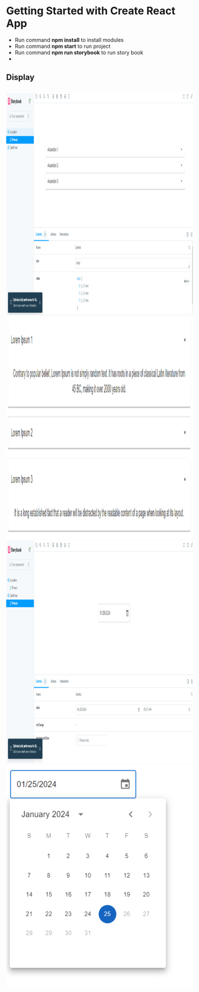 # Getting Started with Create React App
- Run command **npm install** to install modules
- Run command **npm start** to run project
- Run command **npm run storybook** to run story book
- 
<h2>Display<h2>
  <img src="https://github.com/hassanimtiaz194/storybook-task/blob/main/1.png" alt="Image 1" width="1000" height="600">
  <img src="https://github.com/hassanimtiaz194/storybook-task/blob/main/2.png" alt="Image 2" width="1000" height="600">
  <img src="https://github.com/hassanimtiaz194/storybook-task/blob/main/3.png" alt="Image 3" width="1000" height="600">
  <img src="https://github.com/hassanimtiaz194/storybook-task/blob/main/4.png" alt="Image 4" width="1000" height="600">
